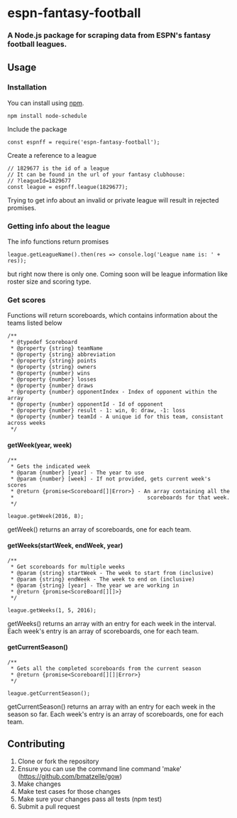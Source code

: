 # espn-fantasy-football
### A Node.js package for scraping data from ESPN's fantasy football leagues.

## Usage

### Installation

You can install using [npm](https://www.npmjs.com/package/node-schedule).
```
npm install node-schedule
```
Include the package
```
const espnff = require('espn-fantasy-football');
```
Create a reference to a league
```
// 1829677 is the id of a league
// It can be found in the url of your fantasy clubhouse:
// ?leagueId=1829677
const league = espnff.league(1829677);
```
Trying to get info about an invalid or private league will result in rejected promises.

### Getting info about the league
The info functions return promises
```
league.getLeagueName().then(res => console.log('League name is: ' + res));
```
but right now there is only one.  Coming soon will be league information like roster size and scoring type.

### Get scores
Functions will return scoreboards, which contains information about the teams listed below
```
/**
 * @typedef Scoreboard
 * @property {string} teamName
 * @property {string} abbreviation
 * @property {string} points
 * @property {string} owners
 * @property {number} wins
 * @property {number} losses
 * @property {number} draws
 * @property {number} opponentIndex - Index of opponent within the array
 * @property {number} opponentId - Id of opponent
 * @property {number} result - 1: win, 0: draw, -1: loss
 * @property {number} teamId - A unique id for this team, consistant across weeks
 */
```

#### getWeek(year, week)
```
/**
 * Gets the indicated week
 * @param {number} [year] - The year to use
 * @param {number} [week] - If not provided, gets current week's scores
 * @return {promise<Scoreboard[]|Error>} - An array containing all the
 *                                          scoreboards for that week.
 */
 
league.getWeek(2016, 8);
```
getWeek() returns an array of scoreboards, one for each team.

#### getWeeks(startWeek, endWeek, year)
```
/**
 * Get scoreboards for multiple weeks
 * @param {string} startWeek - The week to start from (inclusive)
 * @param {string} endWeek - The week to end on (inclusive)
 * @param {string} [year] - The year we are working in
 * @return {promise<ScoreBoard[][]>}
 */

league.getWeeks(1, 5, 2016);
```
getWeeks() returns an array with an entry for each week in the interval.  Each week's entry is an array of scoreboards, one for each team.

#### getCurrentSeason()
```
/**
 * Gets all the completed scoreboards from the current season
 * @return {promise<Scoreboard[][]|Error>}
 */
 
league.getCurrentSeason();
```
getCurrentSeason() returns an array with an entry for each week in the season so far.  Each week's entry is an array of scoreboards, one for each team.

## Contributing
1. Clone or fork the repository
2. Ensure you can use the command line command 'make' (https://github.com/bmatzelle/gow)
3. Make changes
4. Make test cases for those changes
5. Make sure your changes pass all tests (npm test)
6. Submit a pull request
